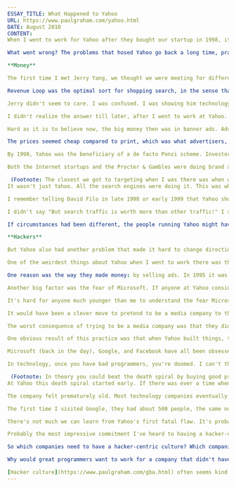```yaml
---
ESSAY_TITLE: What Happened to Yahoo
URL: https://www.paulgraham.com/yahoo.html
DATE: August 2010
CONTENT:
When I went to work for Yahoo after they bought our startup in 1998, it felt like the center of the world. It was supposed to be the next big thing. It was supposed to be what Google turned out to be.

What went wrong? The problems that hosed Yahoo go back a long time, practically to the beginning of the company. They were already very visible when I got there in 1998. Yahoo had two problems Google didn't: easy money, and ambivalence about being a technology company.

**Money**

The first time I met Jerry Yang, we thought we were meeting for different reasons. He thought we were meeting so he could check us out in person before buying us. I thought we were meeting so we could show him our new technology, Revenue Loop. It was a way of sorting shopping search results. Merchants bid a percentage of sales for traffic, but the results were sorted not by the bid but by the bid times the average amount a user would buy. It was like the algorithm Google uses now to sort ads, but this was in the spring of 1998, before Google was founded.

Revenue Loop was the optimal sort for shopping search, in the sense that it sorted in order of how much money Yahoo would make from each link. But it wasn't just optimal in that sense. Ranking search results by user behavior also makes search better. Users train the search: you can start out finding matches based on mere textual similarity, and as users buy more stuff the search results get better and better.

Jerry didn't seem to care. I was confused. I was showing him technology that extracted the maximum value from search traffic, and he didn't care? I couldn't tell whether I was explaining it badly, or he was just very poker faced.

I didn't realize the answer till later, after I went to work at Yahoo. It was neither of my guesses. The reason Yahoo didn't care about a technique that extracted the full value of traffic was that advertisers were already overpaying for it. If Yahoo merely extracted the actual value, they'd have made less.

Hard as it is to believe now, the big money then was in banner ads. Advertisers were willing to pay ridiculous amounts for banner ads. So Yahoo's sales force had evolved to exploit this source of revenue. Led by a large and terrifyingly formidable man called Anil Singh, Yahoo's sales guys would fly out to Procter & Gamble and come back with million dollar orders for banner ad impressions.

The prices seemed cheap compared to print, which was what advertisers, for lack of any other reference, compared them to. But they were expensive compared to what they were worth. So these big, dumb companies were a dangerous source of revenue to depend on. But there was another source even more dangerous: other Internet startups.

By 1998, Yahoo was the beneficiary of a de facto Ponzi scheme. Investors were excited about the Internet. One reason they were excited was Yahoo's revenue growth. So they invested in new Internet startups. The startups then used the money to buy ads on Yahoo to get traffic. Which caused yet more revenue growth for Yahoo, and further convinced investors the Internet was worth investing in. When I realized this one day, sitting in my cubicle, I jumped up like Archimedes in his bathtub, except instead of "Eureka!" I was shouting "Sell!"

Both the Internet startups and the Procter & Gambles were doing brand advertising. They didn't care about targeting. They just wanted lots of people to see their ads. So traffic became the thing to get at Yahoo. It didn't matter what type.

 (Footnote: The closest we got to targeting when I was there was when we created pets.yahoo.com in order to provoke a bidding war between 3 pet supply startups for the spot as top sponsor.)
It wasn't just Yahoo. All the search engines were doing it. This was why they were trying to get people to start calling them "portals" instead of "search engines." Despite the actual meaning of the word portal, what they meant by it was a site where users would find what they wanted on the site itself, instead of just passing through on their way to other destinations, as they did at a search engine.

I remember telling David Filo in late 1998 or early 1999 that Yahoo should buy Google, because I and most of the other programmers in the company were using it instead of Yahoo for search. He told me that it wasn't worth worrying about. Search was only 6% of our traffic, and we were growing at 10% a month. It wasn't worth doing better.

I didn't say "But search traffic is worth more than other traffic!" I said "Oh, ok." Because I didn't realize either how much search traffic was worth. I'm not sure even Larry and Sergey did then. If they had, Google presumably wouldn't have expended any effort on enterprise search.

If circumstances had been different, the people running Yahoo might have realized sooner how important search was. But they had the most opaque obstacle in the world between them and the truth: money. As long as customers were writing big checks for banner ads, it was hard to take search seriously. Google didn't have that to distract them.

**Hackers**

But Yahoo also had another problem that made it hard to change directions. They'd been thrown off balance from the start by their ambivalence about being a technology company.

One of the weirdest things about Yahoo when I went to work there was the way they insisted on calling themselves a "media company." If you walked around their offices, it seemed like a software company. The cubicles were full of programmers writing code, product managers thinking about feature lists and ship dates, support people (yes, there were actually support people) telling users to restart their browsers, and so on, just like a software company. So why did they call themselves a media company?

One reason was the way they made money: by selling ads. In 1995 it was hard to imagine a technology company making money that way. Technology companies made money by selling their software to users. Media companies sold ads. So they must be a media company.

Another big factor was the fear of Microsoft. If anyone at Yahoo considered the idea that they should be a technology company, the next thought would have been that Microsoft would crush them.

It's hard for anyone much younger than me to understand the fear Microsoft still inspired in 1995. Imagine a company with several times the power Google has now, but way meaner. It was perfectly reasonable to be afraid of them. Yahoo watched them crush the first hot Internet company, Netscape. It was reasonable to worry that if they tried to be the next Netscape, they'd suffer the same fate. How were they to know that Netscape would turn out to be Microsoft's last victim?

It would have been a clever move to pretend to be a media company to throw Microsoft off their scent. But unfortunately Yahoo actually tried to be one, sort of. Project managers at Yahoo were called "producers," for example, and the different parts of the company were called "properties." But what Yahoo really needed to be was a technology company, and by trying to be something else, they ended up being something that was neither here nor there. That's why Yahoo as a company has never had a sharply defined identity.

The worst consequence of trying to be a media company was that they didn't take programming seriously enough. Microsoft (back in the day), Google, and Facebook have all had hacker-centric cultures. But Yahoo treated programming as a commodity. At Yahoo, user-facing software was controlled by product managers and designers. The job of programmers was just to take the work of the product managers and designers the final step, by translating it into code.

One obvious result of this practice was that when Yahoo built things, they often weren't very good. But that wasn't the worst problem. The worst problem was that they hired bad programmers.

Microsoft (back in the day), Google, and Facebook have all been obsessed with hiring the best programmers. Yahoo wasn't. They preferred good programmers to bad ones, but they didn't have the kind of single-minded, almost obnoxiously elitist focus on hiring the smartest people that the big winners have had. And when you consider how much competition there was for programmers when they were hiring, during the Bubble, it's not surprising that the quality of their programmers was uneven.

In technology, once you have bad programmers, you're doomed. I can't think of an instance where a company has sunk into technical mediocrity and recovered. Good programmers want to work with other good programmers. So once the quality of programmers at your company starts to drop, you enter a death spiral from which there is no recovery.

 (Footnote: In theory you could beat the death spiral by buying good programmers instead of hiring them. You can get programmers who would never have come to you as employees by buying their startups. But so far the only companies smart enough to do this are companies smart enough not to need to. **Thanks** to Trevor Blackwell, Jessica Livingston, and Geoff Ralston for reading drafts of this.)
At Yahoo this death spiral started early. If there was ever a time when Yahoo was a Google-style talent magnet, it was over by the time I got there in 1998.

The company felt prematurely old. Most technology companies eventually get taken over by suits and middle managers. At Yahoo it felt as if they'd deliberately accelerated this process. They didn't want to be a bunch of hackers. They wanted to be suits. A media company should be run by suits.

The first time I visited Google, they had about 500 people, the same number Yahoo had when I went to work there. But boy did things seem different. It was still very much a hacker-centric culture. I remember talking to some programmers in the cafeteria about the problem of gaming search results (now known as SEO), and they asked "what should we do?" Programmers at Yahoo wouldn't have asked that. Theirs was not to reason why; theirs was to build what product managers spec'd. I remember coming away from Google thinking "Wow, it's still a startup."

There's not much we can learn from Yahoo's first fatal flaw. It's probably too much to hope any company could avoid being damaged by depending on a bogus source of revenue. But startups can learn an important lesson from the second one. In the software business, you can't afford not to have a hacker-centric culture.

Probably the most impressive commitment I've heard to having a hacker-centric culture came from Mark Zuckerberg, when he spoke at Startup School in 2007. He said that in the early days Facebook made a point of hiring programmers even for jobs that would not ordinarily consist of programming, like HR and marketing.

So which companies need to have a hacker-centric culture? Which companies are "in the software business" in this respect? As Yahoo discovered, the area covered by this rule is bigger than most people realize. The answer is: any company that needs to have good software.

Why would great programmers want to work for a company that didn't have a hacker-centric culture, as long as there were others that did? I can imagine two reasons: if they were paid a huge amount, or if the domain was interesting and none of the companies in it were hacker-centric. Otherwise you can't attract good programmers to work in a suit-centric culture. And without good programmers you won't get good software, no matter how many people you put on a task, or how many procedures you establish to ensure "quality."

[Hacker culture](https://www.paulgraham.com/gba.html) often seems kind of irresponsible. That's why people proposing to destroy it use phrases like "adult supervision." That was the phrase they used at Yahoo. But there are worse things than seeming irresponsible. Losing, for example.
---
```

